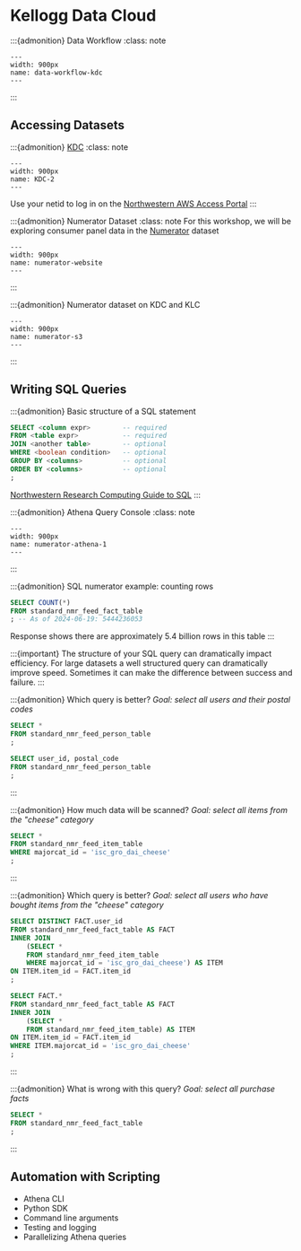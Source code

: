# Kellogg Data Cloud

:::{admonition} Data Workflow
:class: note

```{figure} ./images/data-workflow-kdc.png
---
width: 900px
name: data-workflow-kdc
---
```
:::

## Accessing Datasets

:::{admonition} [KDC](https://www.kellogg.northwestern.edu/academics-research/research-support/computing/kellogg-data-cloud.aspx)
:class: note

<!-- ```{figure} ./images/KDC-1.png
---
width: 900px
name: KDC-1
---
``` -->

```{figure} ./images/KDC-2.png
---
width: 900px
name: KDC-2
---
```

Use your netid to log in on the [Northwestern AWS Access Portal](https://nu-sso.awsapps.com/start/#/?tab=accounts)
:::


:::{admonition} Numerator Dataset
:class: note
For this workshop, we will be exploring consumer panel data in the [Numerator](https://www.numerator.com/) dataset

```{figure} ./images/numerator-website.png
---
width: 900px
name: numerator-website
---
```
:::


:::{admonition} Numerator dataset on KDC and KLC
```{figure} ./images/numerator-s3.png
---
width: 900px
name: numerator-s3
---
```
:::

## Writing SQL Queries

<!-- - KDC intro and access (videos)
- SQL introduction (videos, pointers)
- Efficient queries (partitions, select columns, joins)
- Leveraging partitions for efficiency -->

:::{admonition} Basic structure of a SQL statement
```sql
SELECT <column expr>        -- required
FROM <table expr>           -- required
JOIN <another table>        -- optional
WHERE <boolean condition>   -- optional
GROUP BY <columns>          -- optional
ORDER BY <columns>          -- optional
;
```
[Northwestern Research Computing Guide to SQL](https://sites.northwestern.edu/researchcomputing/resource-guides/resource-guide-sql/)
:::

:::{admonition} Athena Query Console
:class: note
```{figure} ./images/numerator-athena-1.png
---
width: 900px
name: numerator-athena-1
---
```
:::


:::{admonition} SQL numerator example: counting rows
```sql
SELECT COUNT(*) 
FROM standard_nmr_feed_fact_table
; -- As of 2024-06-19: 5444236053
```
Response shows there are approximately 5.4 billion rows in this table
:::

:::{important} 
The structure of your SQL query can dramatically impact efficiency. For large datasets a well structured query can dramatically improve speed. Sometimes it can make the difference between success and failure.
:::

:::{admonition} Which query is better?
*Goal: select all users and their postal codes*

```sql
SELECT *
FROM standard_nmr_feed_person_table
;
```

```sql
SELECT user_id, postal_code
FROM standard_nmr_feed_person_table
;
```
:::

:::{admonition} How much data will be scanned?
*Goal: select all items from the "cheese" category*

```sql
SELECT *
FROM standard_nmr_feed_item_table
WHERE majorcat_id = 'isc_gro_dai_cheese'
;
```
:::


:::{admonition} Which query is better?
*Goal: select all users who have bought items from the "cheese" category*

```sql
SELECT DISTINCT FACT.user_id
FROM standard_nmr_feed_fact_table AS FACT
INNER JOIN
    (SELECT *
    FROM standard_nmr_feed_item_table
    WHERE majorcat_id = 'isc_gro_dai_cheese') AS ITEM
ON ITEM.item_id = FACT.item_id
;
```

```sql
SELECT FACT.*
FROM standard_nmr_feed_fact_table AS FACT
INNER JOIN
    (SELECT *
    FROM standard_nmr_feed_item_table) AS ITEM
ON ITEM.item_id = FACT.item_id
WHERE ITEM.majorcat_id = 'isc_gro_dai_cheese'
;
```
:::

:::{admonition} What is wrong with this query?
*Goal: select all purchase facts*

```sql
SELECT *
FROM standard_nmr_feed_fact_table
;
```
:::

## Automation with Scripting

- Athena CLI
- Python SDK
- Command line arguments
- Testing and logging
- Parallelizing Athena queries

